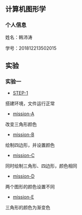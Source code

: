 ## 计算机图形学

### 个人信息

姓名：韩沛涛

学号：201812213502015

## 实验

### 实验一

+ [STEP-1](http://hanpptt.github.io/Lab-1/demos/chap1-demo-1.html) 

搭建环境，文件运行正常

+ [mission-A](http://hanpptt.github.io/Lab-1/demos/mission-A.html)

改变三角形颜色

+ [mission-B](http://hanppt.github.io/Lab-1/demos/missio-B.html)

绘制四边形，并设置颜色

+ [mission-C](http://hanpptt.github.io/Lab-1/demos/mission-C.html)

同时绘制三角形、四边形，颜色相同

+ [mission-D](http://hanpptt.github.io/Lab-1/demos/mission-D.html)

两个图形的颜色设置不同

+ [mission-E](http://hanpptt.github.io/Lab-1/demos/mission-E.html)

三角形的颜色为渐变色





